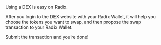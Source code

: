 Using a DEX is easy on Radix.

After you login to the DEX website with your Radix Wallet, it will help you choose the tokens you want to swap, and then propose the swap transaction to your Radix Wallet.

Submit the transaction and you’re done!